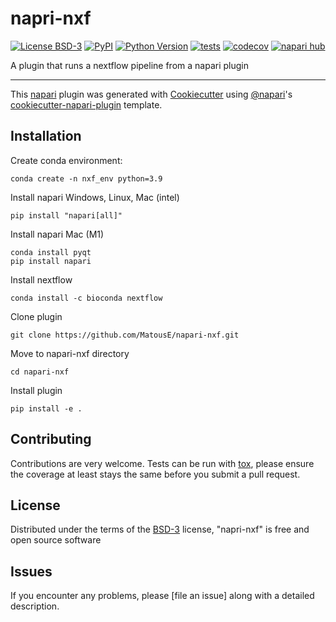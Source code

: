 # napri-nxf

[![License BSD-3](https://img.shields.io/pypi/l/napri-nxf.svg?color=green)](https://github.com/MatousE/napri-nxf/raw/main/LICENSE)
[![PyPI](https://img.shields.io/pypi/v/napri-nxf.svg?color=green)](https://pypi.org/project/napri-nxf)
[![Python Version](https://img.shields.io/pypi/pyversions/napri-nxf.svg?color=green)](https://python.org)
[![tests](https://github.com/MatousE/napri-nxf/workflows/tests/badge.svg)](https://github.com/MatousE/napri-nxf/actions)
[![codecov](https://codecov.io/gh/MatousE/napri-nxf/branch/main/graph/badge.svg)](https://codecov.io/gh/MatousE/napri-nxf)
[![napari hub](https://img.shields.io/endpoint?url=https://api.napari-hub.org/shields/napri-nxf)](https://napari-hub.org/plugins/napri-nxf)

A plugin that runs a nextflow pipeline from a napari plugin

----------------------------------

This [napari] plugin was generated with [Cookiecutter] using [@napari]'s [cookiecutter-napari-plugin] template.

<!--
Don't miss the full getting started guide to set up your new package:
https://github.com/napari/cookiecutter-napari-plugin#getting-started

and review the napari docs for plugin developers:
https://napari.org/stable/plugins/index.html
-->

## Installation
Create conda environment:
    
    conda create -n nxf_env python=3.9

Install napari Windows, Linux, Mac (intel)

    pip install "napari[all]"

Install napari Mac (M1)
    
    conda install pyqt
    pip install napari

Install nextflow

    conda install -c bioconda nextflow

Clone plugin

    git clone https://github.com/MatousE/napari-nxf.git

Move to napari-nxf directory

    cd napari-nxf

Install plugin

    pip install -e .


## Contributing

Contributions are very welcome. Tests can be run with [tox], please ensure
the coverage at least stays the same before you submit a pull request.

## License

Distributed under the terms of the [BSD-3] license,
"napri-nxf" is free and open source software

## Issues

If you encounter any problems, please [file an issue] along with a detailed description.

[napari]: https://github.com/napari/napari
[Cookiecutter]: https://github.com/audreyr/cookiecutter
[@napari]: https://github.com/napari
[MIT]: http://opensource.org/licenses/MIT
[BSD-3]: http://opensource.org/licenses/BSD-3-Clause
[GNU GPL v3.0]: http://www.gnu.org/licenses/gpl-3.0.txt
[GNU LGPL v3.0]: http://www.gnu.org/licenses/lgpl-3.0.txt
[Apache Software License 2.0]: http://www.apache.org/licenses/LICENSE-2.0
[Mozilla Public License 2.0]: https://www.mozilla.org/media/MPL/2.0/index.txt
[cookiecutter-napari-plugin]: https://github.com/napari/cookiecutter-napari-plugin

[napari]: https://github.com/napari/napari
[tox]: https://tox.readthedocs.io/en/latest/
[pip]: https://pypi.org/project/pip/
[PyPI]: https://pypi.org/
